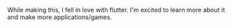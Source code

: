While making this, I fell in love with flutter. I'm excited to learn more about it and make more applications/games.
